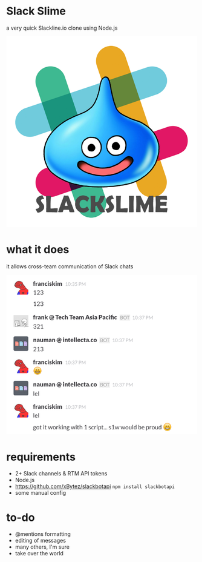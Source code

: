 # Slack Slime
a very quick Slackline.io clone using Node.js

![Slack Slime](slackslime.png?raw=true "Slack Slime")

# what it does
it allows cross-team communication of Slack chats

![Screenshot](screenshot.png?raw=true "Screenshot")

# requirements
- 2+ Slack channels & RTM API tokens
- Node.js
- https://github.com/xBytez/slackbotapi `npm install slackbotapi`
- some manual config

# to-do
- @mentions formatting
- editing of messages
- many others, I'm sure
- take over the world
